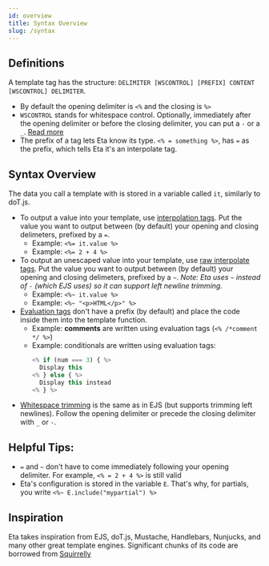 ```yaml
---
id: overview
title: Syntax Overview
slug: /syntax
---
```


## Definitions

A template tag has the structure: `DELIMITER [WSCONTROL] [PREFIX] CONTENT [WSCONTROL] DELIMITER`.

- By default the opening delimiter is `<%` and the closing is `%>`
- `WSCONTROL` stands for whitespace control. Optionally, immediately after the opening delimiter or before the closing delimiter, you can put a `-` or a `_`. [Read more](syntax/whitespace-control)
- The prefix of a tag lets Eta know its type. `<% = something %>`, has `=` as the prefix, which tells Eta it's an interpolate tag.

## Syntax Overview

The data you call a template with is stored in a variable called `it`, similarly to doT.js.

- To output a value into your template, use [interpolation tags](syntax/interpolate). Put the value you want to output between (by default) your opening and closing delimeters, prefixed by a `=`.
  - Example: `<%= it.value %>`
  - Example: `<%= 2 + 4 %>`
- To output an unescaped value into your template, use [raw interpolate tags](syntax/auto-escaping). Put the value you want to output between (by default) your opening and closing delimeters, prefixed by a `~`. _Note: Eta uses `~` instead of `-` (which EJS uses) so it can support left newline trimming._
  - Example: `<%~ it.value %>`
  - Example: `<%~ "<p>HTML</p>" %>`
- [Evaluation tags](syntax/evaluate) don't have a prefix (by default) and place the code inside them into the template function.
  - Example: **comments** are written using evaluation tags (`<% /*comment */ %>`)
  - Example: conditionals are written using evaluation tags:
    ```js
    <% if (num === 3) { %>
      Display this
    <% } else { %>
      Display this instead
    <% } %>
    ```
- [Whitespace trimming](syntax/whitespace-control) is the same as in EJS (but supports trimming left newlines). Follow the opening delimiter or precede the closing delimiter with `_` or `-`.

## Helpful Tips:

- `=` and `~` don't have to come immediately following your opening delimiter. For example, `<% = 2 + 4 %>` is still valid
- Eta's configuration is stored in the variable `E`. That's why, for partials, you write `<%~ E.include("mypartial") %>`

## Inspiration

Eta takes inspiration from EJS, doT.js, Mustache, Handlebars, Nunjucks, and many other great template engines. Significant chunks of its code are borrowed from [Squirrelly](https://squirrelly.js.org)
